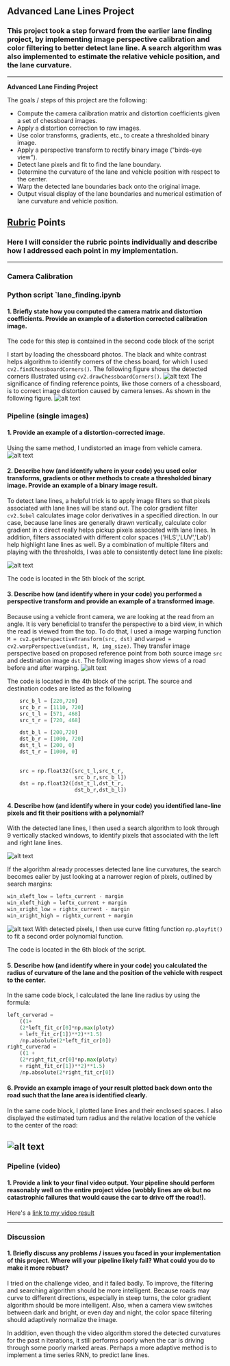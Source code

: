 ## Advanced Lane Lines Project 

### This project took a step forward from the earlier lane finding project, by implementing image perspective calibration and color filtering to better detect lane line. A search algorithm was also implemented to estimate the relative vehicle position, and the lane curvature.

---

**Advanced Lane Finding Project**

The goals / steps of this project are the following:

* Compute the camera calibration matrix and distortion coefficients given a set of chessboard images.
* Apply a distortion correction to raw images.
* Use color transforms, gradients, etc., to create a thresholded binary image.
* Apply a perspective transform to rectify binary image ("birds-eye view").
* Detect lane pixels and fit to find the lane boundary.
* Determine the curvature of the lane and vehicle position with respect to the center.
* Warp the detected lane boundaries back onto the original image.
* Output visual display of the lane boundaries and numerical estimation of lane curvature and vehicle position.

[//]: # (Image References)

[image1]: ./output_images/undistort_output.png "Chessboard Corners Detection"
[image2]: ./output_images/undistort_chessboard.png "Undistorted Chessboard"
[image3]: ./output_images/undistort_road.png "Undistorted road view"
[image4]: ./output_images/warped_image.png "Warped road"
[image5]: ./output_images/color_spaces.png "Color gradient and color spaces filterings"
[image6]: ./output_images/lane_find_new.png "Find new lanes"
[image7]: ./output_images/lane_find_nearest.png "Converging detected lanes"
[image8]: ./output_images/lane_find_nearest_result.png "Converging detected lanes"


[image10]: ./test_images/test1.jpg "Road Transformed"
[image13]: ./output_images/binary_combo_example.jpg "Binary Example"
[image14]: ./output_images/warped_straight_lines.jpg "Warp Example"
[image15]: ./output_images/color_fit_lines.jpg "Fit Visual"
[image16]: ./output_images/example_output.jpg "Output"
[video1]: ./project_video.mp4 "Video"

## [Rubric](https://review.udacity.com/#!/rubrics/571/view) Points

### Here I will consider the rubric points individually and describe how I addressed each point in my implementation.  

---


### Camera Calibration
### Python script `lane_finding.ipynb

#### 1. Briefly state how you computed the camera matrix and distortion coefficients. Provide an example of a distortion corrected calibration image.

The code for this step is contained in the second code block of the script

I start by loading the chessboard photos. The black and white contrast helps algorithm to identify corners of the chess board, for which I used `cv2.findChessboardCorners()`. The following figure shows the detected corners illustrated using `cv2.drawChessboardCorners()`.
![alt text][image1]
The significance of finding reference points, like those corners of a chessboard, is to correct image distortion caused by camera lenses.  As shown in the following figure.
![alt text][image2] 

### Pipeline (single images)

#### 1. Provide an example of a distortion-corrected image.

Using the same method, I undistorted an image from vehicle camera.
![alt text][image3]

#### 2. Describe how (and identify where in your code) you used color transforms, gradients or other methods to create a thresholded binary image.  Provide an example of a binary image result.


   
To detect lane lines, a helpful trick is to apply image filters so that pixels associated with lane lines will be stand out. The color gradient filter `cv2.Sobel` calculates image color derivatives in a specified direction. In our case, because lane lines are generally drawn vertically, calculate color gradient in x direct really helps pickup pixels associated with lane lines. 
In addition, filters associated with different color spaces ('HLS','LUV','Lab') help highlight lane lines as well. By a combination of multiple filters and playing with the thresholds, I was able to consistently detect lane line pixels:

   ![alt text][image5]
   
The code is located in the 5th block of the script.


#### 3. Describe how (and identify where in your code) you performed a perspective transform and provide an example of a transformed image.

Because using a vehicle front camera, we are looking at the read from an angle. It is very beneficial to transfer the perspective to a bird view, in which the read is viewed from the top. To do that, I used a image warping function `M = cv2.getPerspectiveTransform(src, dst)` and 
    `warped = cv2.warpPerspective(undist, M, img_size)`. They transfer image perspective based on proposed reference point from both source image `src` and destination image `dst`. The following images show views of a road before and after warping.
    ![alt text][image4]
    
The code is located in the 4th block of the script. The source and destination codes are listed as the following

```python
    src_b_l = [220,720]
    src_b_r = [1110, 720]
    src_t_l = [571, 468]
    src_t_r = [720, 468]

    dst_b_l = [200,720]
    dst_b_r = [1000, 720]
    dst_t_l = [200, 0]
    dst_t_r = [1000, 0]
    
    
    src = np.float32([src_t_l,src_t_r,
                      src_b_r,src_b_l])
    dst = np.float32([dst_t_l,dst_t_r,
                      dst_b_r,dst_b_l])
```



#### 4. Describe how (and identify where in your code) you identified lane-line pixels and fit their positions with a polynomial?

With the detected lane lines, I then used a search algorithm to look through 9 vertically stacked windows, to identify pixels that associated with the left and right lane lines.

![alt text][image6]


If the algorithm already processes detected lane line curvatures, the search becomes ealier by just looking at a narrower region of pixels, outlined by search margins:

```python
win_xleft_low = leftx_current - margin
win_xleft_high = leftx_current + margin 
win_xright_low = rightx_current - margin
win_xright_high = rightx_current + margin
```
![alt text][image7]
With detected pixels, I then use curve fitting function `np.ployfit()` to fit a second order polynomial function.

The code is located in the 6th block of the script.



#### 5. Describe how (and identify where in your code) you calculated the radius of curvature of the lane and the position of the vehicle with respect to the center.

In the same code block, I calculated the lane line radius by using the formula:

```Python
left_curverad = 
	((1+ 
	(2*left_fit_cr[0]*np.max(ploty)
	+ left_fit_cr[1])**2)**1.5)
	/np.absolute(2*left_fit_cr[0])
right_curverad = 
	((1 + 
	(2*right_fit_cr[0]*np.max(ploty) 
	+ right_fit_cr[1])**2)**1.5) 
    /np.absolute(2*right_fit_cr[0])
```
    



#### 6. Provide an example image of your result plotted back down onto the road such that the lane area is identified clearly.

In the same code block, I plotted lane lines and their enclosed spaces. I also displayed the estimated turn radius and the relative location of the vehicle to the center of the road:

![alt text][image8]
---

### Pipeline (video)

#### 1. Provide a link to your final video output.  Your pipeline should perform reasonably well on the entire project video (wobbly lines are ok but no catastrophic failures that would cause the car to drive off the road!).

Here's a [link to my video result](./result.mp4)

---

### Discussion

#### 1. Briefly discuss any problems / issues you faced in your implementation of this project.  Where will your pipeline likely fail?  What could you do to make it more robust?

I tried on the challenge video, and it failed badly. To improve, the filtering and searching algorithm should be more intelligent. Because roads may curve to different directions, especially in steep turns, the color gradient algorithm should be more intelligent. Also, when a camera view switches between dark and bright, or even day and night, the color space filtering should adaptively normalize the image. 

In addition, even though the video algorithm stored the detected curvatures for the past n iterations, it still performs poorly when the car is driving through some poorly marked areas. Perhaps a more adaptive method is to implement a time series RNN, to predict lane lines.